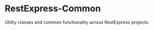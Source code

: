 RestExpress-Common
==================

Utility classes and common functionality across RestExpress projects.